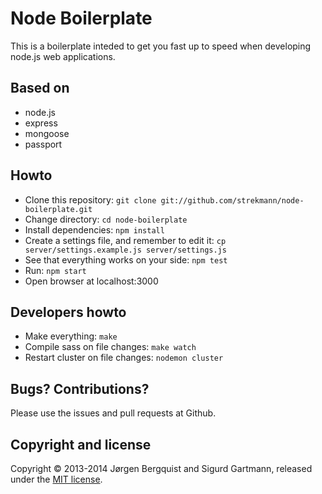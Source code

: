 Node Boilerplate
================

This is a boilerplate inteded to get you fast up to speed when developing node.js web applications.

Based on
--------

* node.js
* express
* mongoose
* passport

Howto
-----

* Clone this repository: ``git clone git://github.com/strekmann/node-boilerplate.git``
* Change directory: ``cd node-boilerplate``
* Install dependencies: ``npm install``
* Create a settings file, and remember to edit it: ``cp server/settings.example.js server/settings.js``
* See that everything works on your side: ``npm test``
* Run: ``npm start``
* Open browser at localhost:3000

Developers howto
----------------

* Make everything: ``make``
* Compile sass on file changes: ``make watch``
* Restart cluster on file changes: ``nodemon cluster``

Bugs? Contributions?
--------------------

Please use the issues and pull requests at Github.

Copyright and license
---------------------
Copyright © 2013-2014 Jørgen Bergquist and Sigurd Gartmann, released under the [MIT license](https://github.com/strekmann/node-boilerplate/blob/master/LICENSE).
